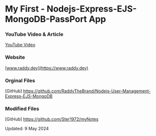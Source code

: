 # My First - Nodejs-Express-EJS-MongoDB-PassPort App


### YouTube Video & Article

[YouTube Video](https://www.youtube.com/watch?v=PAm_QcN6Ffs&t=3s)


### Website
[www.raddy.dev](https://www.raddy.dev)

### Orginal Files

[GitHub] https://github.com/RaddyTheBrand/Nodejs-User-Management-Express-EJS-MongoDB

### Modified Files

[GitHub] https://github.com/Ster1972/myNotes

Updated: 9 May 2024



